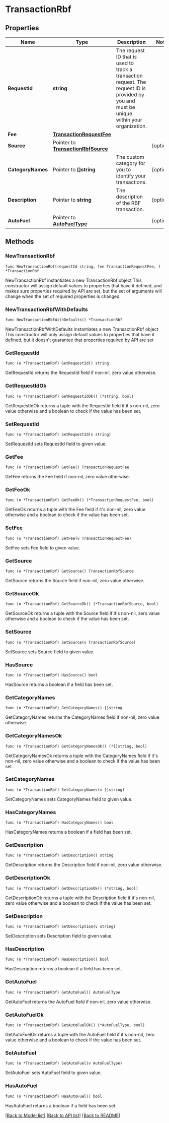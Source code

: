 # TransactionRbf

## Properties

Name | Type | Description | Notes
------------ | ------------- | ------------- | -------------
**RequestId** | **string** | The request ID that is used to track a transaction request. The request ID is provided by you and must be unique within your organization. | 
**Fee** | [**TransactionRequestFee**](TransactionRequestFee.md) |  | 
**Source** | Pointer to [**TransactionRbfSource**](TransactionRbfSource.md) |  | [optional] 
**CategoryNames** | Pointer to **[]string** | The custom category for you to identify your transactions. | [optional] 
**Description** | Pointer to **string** | The description of the RBF transaction. | [optional] 
**AutoFuel** | Pointer to [**AutoFuelType**](AutoFuelType.md) |  | [optional] 

## Methods

### NewTransactionRbf

`func NewTransactionRbf(requestId string, fee TransactionRequestFee, ) *TransactionRbf`

NewTransactionRbf instantiates a new TransactionRbf object
This constructor will assign default values to properties that have it defined,
and makes sure properties required by API are set, but the set of arguments
will change when the set of required properties is changed

### NewTransactionRbfWithDefaults

`func NewTransactionRbfWithDefaults() *TransactionRbf`

NewTransactionRbfWithDefaults instantiates a new TransactionRbf object
This constructor will only assign default values to properties that have it defined,
but it doesn't guarantee that properties required by API are set

### GetRequestId

`func (o *TransactionRbf) GetRequestId() string`

GetRequestId returns the RequestId field if non-nil, zero value otherwise.

### GetRequestIdOk

`func (o *TransactionRbf) GetRequestIdOk() (*string, bool)`

GetRequestIdOk returns a tuple with the RequestId field if it's non-nil, zero value otherwise
and a boolean to check if the value has been set.

### SetRequestId

`func (o *TransactionRbf) SetRequestId(v string)`

SetRequestId sets RequestId field to given value.


### GetFee

`func (o *TransactionRbf) GetFee() TransactionRequestFee`

GetFee returns the Fee field if non-nil, zero value otherwise.

### GetFeeOk

`func (o *TransactionRbf) GetFeeOk() (*TransactionRequestFee, bool)`

GetFeeOk returns a tuple with the Fee field if it's non-nil, zero value otherwise
and a boolean to check if the value has been set.

### SetFee

`func (o *TransactionRbf) SetFee(v TransactionRequestFee)`

SetFee sets Fee field to given value.


### GetSource

`func (o *TransactionRbf) GetSource() TransactionRbfSource`

GetSource returns the Source field if non-nil, zero value otherwise.

### GetSourceOk

`func (o *TransactionRbf) GetSourceOk() (*TransactionRbfSource, bool)`

GetSourceOk returns a tuple with the Source field if it's non-nil, zero value otherwise
and a boolean to check if the value has been set.

### SetSource

`func (o *TransactionRbf) SetSource(v TransactionRbfSource)`

SetSource sets Source field to given value.

### HasSource

`func (o *TransactionRbf) HasSource() bool`

HasSource returns a boolean if a field has been set.

### GetCategoryNames

`func (o *TransactionRbf) GetCategoryNames() []string`

GetCategoryNames returns the CategoryNames field if non-nil, zero value otherwise.

### GetCategoryNamesOk

`func (o *TransactionRbf) GetCategoryNamesOk() (*[]string, bool)`

GetCategoryNamesOk returns a tuple with the CategoryNames field if it's non-nil, zero value otherwise
and a boolean to check if the value has been set.

### SetCategoryNames

`func (o *TransactionRbf) SetCategoryNames(v []string)`

SetCategoryNames sets CategoryNames field to given value.

### HasCategoryNames

`func (o *TransactionRbf) HasCategoryNames() bool`

HasCategoryNames returns a boolean if a field has been set.

### GetDescription

`func (o *TransactionRbf) GetDescription() string`

GetDescription returns the Description field if non-nil, zero value otherwise.

### GetDescriptionOk

`func (o *TransactionRbf) GetDescriptionOk() (*string, bool)`

GetDescriptionOk returns a tuple with the Description field if it's non-nil, zero value otherwise
and a boolean to check if the value has been set.

### SetDescription

`func (o *TransactionRbf) SetDescription(v string)`

SetDescription sets Description field to given value.

### HasDescription

`func (o *TransactionRbf) HasDescription() bool`

HasDescription returns a boolean if a field has been set.

### GetAutoFuel

`func (o *TransactionRbf) GetAutoFuel() AutoFuelType`

GetAutoFuel returns the AutoFuel field if non-nil, zero value otherwise.

### GetAutoFuelOk

`func (o *TransactionRbf) GetAutoFuelOk() (*AutoFuelType, bool)`

GetAutoFuelOk returns a tuple with the AutoFuel field if it's non-nil, zero value otherwise
and a boolean to check if the value has been set.

### SetAutoFuel

`func (o *TransactionRbf) SetAutoFuel(v AutoFuelType)`

SetAutoFuel sets AutoFuel field to given value.

### HasAutoFuel

`func (o *TransactionRbf) HasAutoFuel() bool`

HasAutoFuel returns a boolean if a field has been set.


[[Back to Model list]](../README.md#documentation-for-models) [[Back to API list]](../README.md#documentation-for-api-endpoints) [[Back to README]](../README.md)



